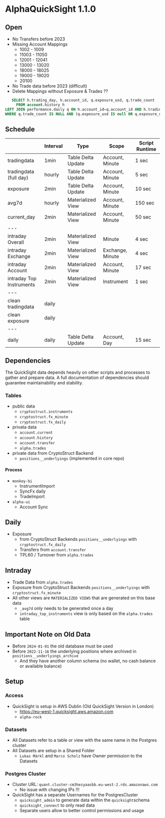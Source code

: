 # AlphaQuickSight 1.1.0

## Open
- No Transfers before 2023
- Missing Account Mappings
  - 1002 - 1009
  - 11003 - 11050
  - 12001 - 12041
  - 13000 - 13020
  - 18000 - 18025
  - 19000 - 19020
  - 20100
- No Trade data before 2023 (difficult)
- Delete Mappings without Exposure & Trades ??
````sql
   SELECT h.trading_day, h.account_id, q.exposure_usd, q.trade_count
     FROM account.history h
LEFT JOIN performance.daily q ON h.account_id=q.account_id AND h.trading_day=q.trading_day
WHERE q.trade_count IS NULL AND (q.exposure_usd IS null OR q.exposure_usd = 0)
````

## Schedule

|                          | Interval | Type               | Scope            | Script Runtime |
|--------------------------|----------|--------------------|------------------|----------------|
| tradingdata              | 1min     | Table Delta Update | Account, Minute  | 1 sec          |
| tradingdata (full day)   | hourly   | Table Delta Update | Account, Minute  | 5 sec          |
| exposure                 | 2min     | Table Delta Update | Account, Minute  | 10 sec         |
| avg7d                    | hourly   | Materialized View  | Account, Minute  | 150 sec        |
| current_day              | 2min     | Materialized View  | Account, Minute  | 50 sec         |
| ---                      |          |                    |                  |                |
| intraday Overall         | 2min     | Materialized View  | Minute           | 4 sec          |
| intraday Exchange        | 2min     | Materialized View  | Exchange, Minute | 4 sec          |
| intraday Account         | 2min     | Materialized View  | Account, Minute  | 17 sec         |
| intraday Top Instruments | 2min     | Materialized View  | Instrument       | 1 sec          |
| ---                      |          |                    |                  |                |
| clean tradingdata        | daily    |                    |                  |                |
| clean exposure           | daily    |                    |                  |                |
| ---                      |          |                    |                  |                |
| daily                    | daily    | Table Delta Update | Account, Day     | 15 sec         |

## Dependencies

The QuickSight data depends heavily on other scripts and processes to gather and prepare data.
A full documentation of dependencies should guarantee maintainability and stability.

### Tables
- public data
    - `cryptostruct.instruments`
    - `cryptostruct.fx_minute`
    - `cryptostruct.fx_daily`
- privata data
    - `account.current`
    - `account.history`
    - `account.transfer`
    - `alpha.trades`
- private data from CryptoStruct Backend
    - `positions__underlyings` (implemented in core repo)

#### Process
- `monkey-bi`
    - InstrumentImport
    - SyncFx daily
    - TradeImport
- `alpha-ui`
    - Account Sync

## Daily
- Exposure
    - from CryptoStruct Backends `positions__underlyings` with `cryptostruct.fx_daily`
    - Transfers from `account.transfer`
    - TPL60 / Turnover from `alpha.trades`

## Intraday
- Trade Data from `alpha.trades`
- Exposure from CryptoStruct Backends `positions__underlyings` with `cryptostruct.fx_minute`
- All other views are `MATERIALIZED VIEWS` that are generated on this base data
  - `_avg7d` only needs to be generated once a day
  - `intraday_top_instruments` view is only based on the `alpha.trades` table

## Important Note on Old Data
- Before `2024-01-01` the old database must be used
- Before `2022-11-16` the underlying positions where archived in `positions__underlyings_archive`
  - And they have another column schema (no wallet, no cash balance or available balance)


## Setup
### Access
- QuickSight is setup in AWS Dublin (Old QuickSight Version in London)
    - https://eu-west-1.quicksight.aws.amazon.com
    - `alpha-rock`

### Datasets
- All Datasets refer to a table or view with the same name in the Postgres cluster
- All Datasets are setup in a Shared Folder
    - `Lukas Märkl` and `Marco Scholz` have Owner permission to the Datasets

### Postgres Cluster
- Cluster URL: `quant.cluster-cm3hezyaasbb.eu-west-2.rds.amazonaws.com`
    - No issue with changing IPs !!!
- QuickSight has a separate Usernames for the PostgresCluster
    - `quicksight_admin` to generate data within the `quicksight`schema
    - `quicksight_connect` to only read data
    - Separate users allow to better control permissions and usage
